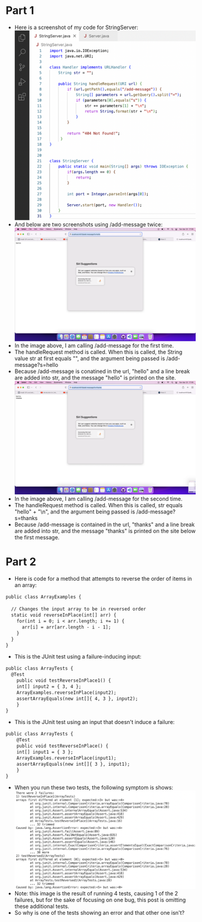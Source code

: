 # Part 1
* Here is a screenshot of my code for StringServer:
![Image](stringServer.png)
* And below are two screenshots using /add-message twice:
![Image](localHost1.png)
* In the image above, I am calling /add-message for the first time.
* The handleRequest method is called. When this is called, the String value str at first equals "", and the argument being passed is /add-message?s=hello
* Because /add-message is conatined in the url, "hello" and a line break are added into str, and the message "hello" is printed on the site.
![Image](localHost2.png)
* In the image above, I am calling /add-message for the second time.
* The handleRequest method is called. When this is called, str equals "hello" + "\n", and the argument being passed is /add-message?s=thanks
* Because /add-message is contained in the url, "thanks" and a line break are added into str, and the message "thanks" is printed on the site below the first message.

# Part 2
* Here is code for a method that attempts to reverse the order of items in an array:
```
public class ArrayExamples {

  // Changes the input array to be in reversed order
  static void reverseInPlace(int[] arr) {
    for(int i = 0; i < arr.length; i += 1) {
      arr[i] = arr[arr.length - i - 1];
    }
  }
}
```
* This is the JUnit test using a failure-inducing input:
```
public class ArrayTests {
  @Test 
	public void testReverseInPlace1() {
    int[] input2 = { 3, 4 };
    ArrayExamples.reverseInPlace(input2);
    assertArrayEquals(new int[]{ 4, 3 }, input2);
	}
}
```
* This is the JUnit test using an input that doesn't induce a failure:
```
public class ArrayTests {
	@Test 
	public void testReverseInPlace() {
    int[] input1 = { 3 };
    ArrayExamples.reverseInPlace(input1);
    assertArrayEquals(new int[]{ 3 }, input1);
	}
}
```
* When you run these two tests, the following symptom is shows:
![Image](JUnitFails.png)
* Note: this image is the result of running 4 tests, causing 1 of the 2 failures, but for the sake of focusing on one bug, this post is omitting these additional tests.
* So why is one of the tests showing an error and that other one isn't?
